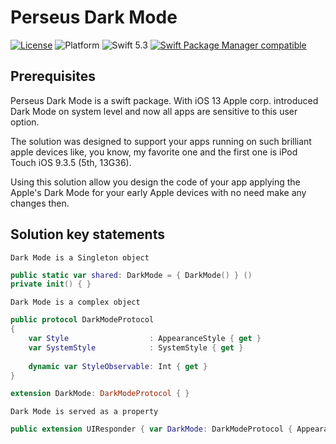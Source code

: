 Perseus Dark Mode
=================

[![License](http://img.shields.io/:LICENSE-MIT-blue.svg?style=plastic)](http://doge.mit-license.org)
![Platform](https://img.shields.io/badge/Platforms-iOS%209.0-orange.svg?style=plastic)
![Swift 5.3](https://img.shields.io/badge/Swift-5.3-red.svg?style=plastic)
[![Swift Package Manager compatible](https://img.shields.io/badge/Swift%20Package%20Manager-compatible-informational.svg?style=plastic)](https://github.com/apple/swift-package-manager)

Prerequisites
-------------

Perseus Dark Mode is a swift package. With iOS 13 Apple corp. introduced Dark Mode on system level and now all apps are sensitive to this user option.

The solution was designed to support your apps running on such brilliant apple devices like, you know, my favorite one and the first one is iPod Touch iOS 9.3.5 (5th, 13G36).

Using this solution allow you design the code of your app applying the Apple's Dark Mode for your early Apple devices with no need make any changes then.

Solution key statements
-----------------------

`Dark Mode is a Singleton object`

```swift
public static var shared: DarkMode = { DarkMode() } ()
private init() { }
```

`Dark Mode is a complex object`

```swift
public protocol DarkModeProtocol
{
    var Style                  : AppearanceStyle { get }
    var SystemStyle            : SystemStyle { get }
    
    dynamic var StyleObservable: Int { get }
}

extension DarkMode: DarkModeProtocol { }
```

`Dark Mode is served as a property`

```swift
public extension UIResponder { var DarkMode: DarkModeProtocol { AppearanceService.shared } }
```